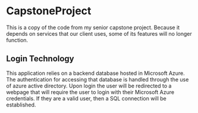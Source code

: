 # CapstoneProject

This is a copy of the code from my senior capstone project. Because it depends on services that our client uses, some of its features will no longer function.

## Login Technology
This application relies on a backend database hosted in Microsoft Azure. The authentication for accessing that database is handled through the use of azure active directory.
Upon login the user will be redirected to a webpage that will require the user to login with their Microsoft Azure credentials. If they are a valid user, then a SQL connection will be established.
